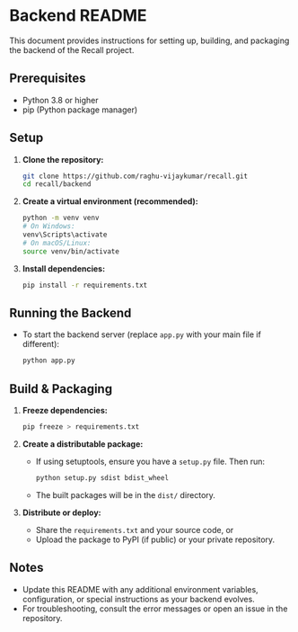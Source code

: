 # Backend README

This document provides instructions for setting up, building, and packaging the backend of the Recall project.

## Prerequisites
- Python 3.8 or higher
- pip (Python package manager)

## Setup
1. **Clone the repository:**
   ```sh
   git clone https://github.com/raghu-vijaykumar/recall.git
   cd recall/backend
   ```
2. **Create a virtual environment (recommended):**
   ```sh
   python -m venv venv
   # On Windows:
   venv\Scripts\activate
   # On macOS/Linux:
   source venv/bin/activate
   ```
3. **Install dependencies:**
   ```sh
   pip install -r requirements.txt
   ```

## Running the Backend
- To start the backend server (replace `app.py` with your main file if different):
  ```sh
  python app.py
  ```

## Build & Packaging
1. **Freeze dependencies:**
   ```sh
   pip freeze > requirements.txt
   ```
2. **Create a distributable package:**
   - If using setuptools, ensure you have a `setup.py` file. Then run:
     ```sh
     python setup.py sdist bdist_wheel
     ```
   - The built packages will be in the `dist/` directory.

3. **Distribute or deploy:**
   - Share the `requirements.txt` and your source code, or
   - Upload the package to PyPI (if public) or your private repository.

## Notes
- Update this README with any additional environment variables, configuration, or special instructions as your backend evolves.
- For troubleshooting, consult the error messages or open an issue in the repository.
